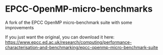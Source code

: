 # EPCC-OpenMP-micro-benchmarks
A fork of the EPCC OpenMP micro-benchmark suite with some improvements

If you just want the original, you can download it here:
https://www.epcc.ed.ac.uk/research/computing/performance-characterisation-and-benchmarking/epcc-openmp-micro-benchmark-suite
